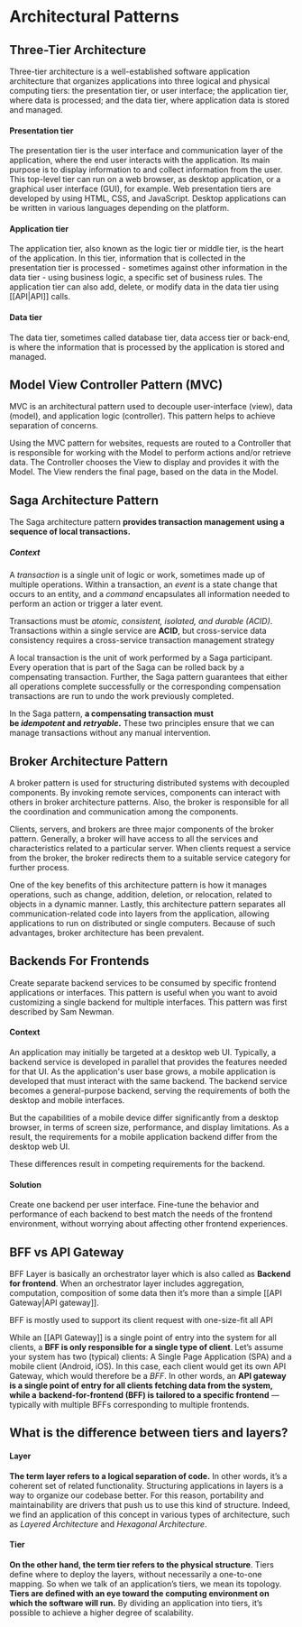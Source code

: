 # Architectural Patterns


## Three-Tier Architecture
Three-tier architecture is a well-established software application architecture that organizes applications into three logical and physical computing tiers: the presentation tier, or user interface; the application tier, where data is processed; and the data tier, where application data is stored and managed.

#### Presentation tier
The presentation tier is the user interface and communication layer of the application, where the end user interacts with the application. Its main purpose is to display information to and collect information from the user. This top-level tier can run on a web browser, as desktop application, or a graphical user interface (GUI), for example. Web presentation tiers are developed by using HTML, CSS, and JavaScript. Desktop applications can be written in various languages depending on the platform.

#### Application tier
The application tier, also known as the logic tier or middle tier, is the heart of the application. In this tier, information that is collected in the presentation tier is processed - sometimes against other information in the data tier - using business logic, a specific set of business rules. The application tier can also add, delete, or modify data in the data tier using [[API|API]] calls. 

#### Data tier
The data tier, sometimes called database tier, data access tier or back-end, is where the information that is processed by the application is stored and managed.


## Model View Controller Pattern (MVC)
MVC is an architectural pattern used to decouple user-interface (view), data (model), and application logic (controller). This pattern helps to achieve separation of concerns.

Using the MVC pattern for websites, requests are routed to a Controller that is responsible for working with the Model to perform actions and/or retrieve data. The Controller chooses the View to display and provides it with the Model. The View renders the final page, based on the data in the Model.


## Saga Architecture Pattern
The Saga architecture pattern **provides transaction management using a sequence of local transactions.**

##### Context
A _transaction_ is a single unit of logic or work, sometimes made up of multiple operations. Within a transaction, an _event_ is a state change that occurs to an entity, and a _command_ encapsulates all information needed to perform an action or trigger a later event.

Transactions must be _atomic, consistent, isolated, and durable (ACID)_. Transactions within a single service are **ACID**, but cross-service data consistency requires a cross-service transaction management strategy

A local transaction is the unit of work performed by a Saga participant. Every operation that is part of the Saga can be rolled back by a compensating transaction. Further, the Saga pattern guarantees that either all operations complete successfully or the corresponding compensation transactions are run to undo the work previously completed.

In the Saga pattern, **a compensating transaction must be _idempotent_ and _retryable_.** These two principles ensure that we can manage transactions without any manual intervention.


## Broker Architecture Pattern

A broker pattern is used for structuring distributed systems with decoupled components. By invoking remote services, components can interact with others in broker architecture patterns. Also, the broker is responsible for all the coordination and communication among the components. 

Clients, servers, and brokers are three major components of the broker pattern. Generally, a broker will have access to all the services and characteristics related to a particular server. When clients request a service from the broker, the broker redirects them to a suitable service category for further process. 

One of the key benefits of this architecture pattern is how it manages operations, such as change, addition, deletion, or relocation, related to objects in a dynamic manner. Lastly, this architecture pattern separates all communication-related code into layers from the application, allowing applications to run on distributed or single computers. Because of such advantages, broker architecture has been prevalent.



## Backends For Frontends
Create separate backend services to be consumed by specific frontend applications or interfaces. This pattern is useful when you want to avoid customizing a single backend for multiple interfaces. This pattern was first described by Sam Newman.
#### Context
An application may initially be targeted at a desktop web UI. Typically, a backend service is developed in parallel that provides the features needed for that UI. As the application's user base grows, a mobile application is developed that must interact with the same backend. The backend service becomes a general-purpose backend, serving the requirements of both the desktop and mobile interfaces.

But the capabilities of a mobile device differ significantly from a desktop browser, in terms of screen size, performance, and display limitations. As a result, the requirements for a mobile application backend differ from the desktop web UI.

These differences result in competing requirements for the backend.

#### Solution
Create one backend per user interface. Fine-tune the behavior and performance of each backend to best match the needs of the frontend environment, without worrying about affecting other frontend experiences.



## BFF vs API Gateway
BFF Layer is basically an orchestrator layer which is also called as **Backend for frontend**. When an orchestrator layer includes aggregation, computation, composition of some data then it’s more than a simple [[API Gateway|API gateway]].

BFF is mostly used to support its client request with one-size-fit all API

While an [[API Gateway]] is a single point of entry into the system for all clients, a **BFF is only responsible for a single type of client**. Let’s assume your system has two (typical) clients: A Single Page Application (SPA) and a mobile client (Android, iOS). In this case, each client would get its own API Gateway, which would therefore be a _BFF_. In other words, an **API gateway is a single point of entry for all clients fetching data from the system, while a** **backend-for-frontend (BFF) is tailored to a specific frontend** — typically with multiple BFFs corresponding to multiple frontends.



## What is the difference between tiers and layers?
#### Layer
**The term layer refers to a logical separation of code.** In other words, it’s a coherent set of related functionality.
Structuring applications in layers is a way to organize our codebase better. For this reason, portability and maintainability are drivers that push us to use this kind of structure.
Indeed, we find an application of this concept in various types of architecture, such as _Layered Architecture_ and _Hexagonal Architecture_.

#### Tier
**On the other hand, the term tier refers to the physical structure**. Tiers define where to deploy the layers, without necessarily a one-to-one mapping. So when we talk of an application’s tiers, we mean its topology.
**Tiers are defined with an eye toward the computing environment on which the software will run.** By dividing an application into tiers, it’s possible to achieve a higher degree of scalability.

